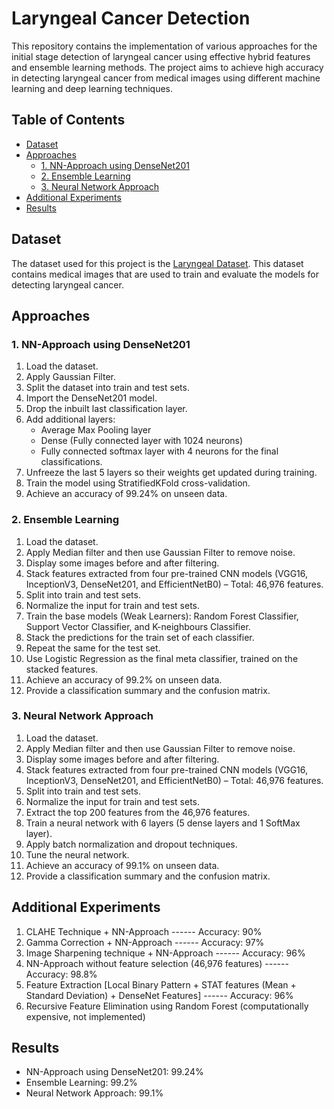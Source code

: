 # Laryngeal Cancer Detection

This repository contains the implementation of various approaches for the initial stage detection of laryngeal cancer using effective hybrid features and ensemble learning methods. The project aims to achieve high accuracy in detecting laryngeal cancer from medical images using different machine learning and deep learning techniques.

## Table of Contents
- [Dataset](#dataset)
- [Approaches](#approaches)
  - [1. NN-Approach using DenseNet201](#1-nn-approach-using-densenet201)
  - [2. Ensemble Learning](#2-ensemble-learning)
  - [3. Neural Network Approach](#3-neural-network-approach)
- [Additional Experiments](#additional-experiments)
- [Results](#results)

## Dataset
The dataset used for this project is the [Laryngeal Dataset](https://zenodo.org/records/1003200). This dataset contains medical images that are used to train and evaluate the models for detecting laryngeal cancer.

## Approaches

### 1. NN-Approach using DenseNet201
1. Load the dataset.
2. Apply Gaussian Filter.
3. Split the dataset into train and test sets.
4. Import the DenseNet201 model.
5. Drop the inbuilt last classification layer.
6. Add additional layers:
   - Average Max Pooling layer
   - Dense (Fully connected layer with 1024 neurons)
   - Fully connected softmax layer with 4 neurons for the final classifications.
7. Unfreeze the last 5 layers so their weights get updated during training.
8. Train the model using StratifiedKFold cross-validation.
9. Achieve an accuracy of 99.24% on unseen data.

### 2. Ensemble Learning
1. Load the dataset.
2. Apply Median filter and then use Gaussian Filter to remove noise.
3. Display some images before and after filtering.
4. Stack features extracted from four pre-trained CNN models (VGG16, InceptionV3, DenseNet201, and EfficientNetB0) – Total: 46,976 features.
5. Split into train and test sets.
6. Normalize the input for train and test sets.
7. Train the base models (Weak Learners): Random Forest Classifier, Support Vector Classifier, and K-neighbours Classifier.
8. Stack the predictions for the train set of each classifier.
9. Repeat the same for the test set.
10. Use Logistic Regression as the final meta classifier, trained on the stacked features.
11. Achieve an accuracy of 99.2% on unseen data.
12. Provide a classification summary and the confusion matrix.

### 3. Neural Network Approach
1. Load the dataset.
2. Apply Median filter and then use Gaussian Filter to remove noise.
3. Display some images before and after filtering.
4. Stack features extracted from four pre-trained CNN models (VGG16, InceptionV3, DenseNet201, and EfficientNetB0) – Total: 46,976 features.
5. Split into train and test sets.
6. Normalize the input for train and test sets.
7. Extract the top 200 features from the 46,976 features.
8. Train a neural network with 6 layers (5 dense layers and 1 SoftMax layer).
9. Apply batch normalization and dropout techniques.
10. Tune the neural network.
11. Achieve an accuracy of 99.1% on unseen data.
12. Provide a classification summary and the confusion matrix.

## Additional Experiments
1. CLAHE Technique + NN-Approach ------ Accuracy: 90%
2. Gamma Correction + NN-Approach ------ Accuracy: 97%
3. Image Sharpening technique + NN-Approach ------ Accuracy: 96%
4. NN-Approach without feature selection (46,976 features) ------ Accuracy: 98.8%
5. Feature Extraction [Local Binary Pattern + STAT features (Mean + Standard Deviation) + DenseNet Features] ------ Accuracy: 96%
6. Recursive Feature Elimination using Random Forest (computationally expensive, not implemented)

## Results
- NN-Approach using DenseNet201: 99.24%
- Ensemble Learning: 99.2%
- Neural Network Approach: 99.1%
   
